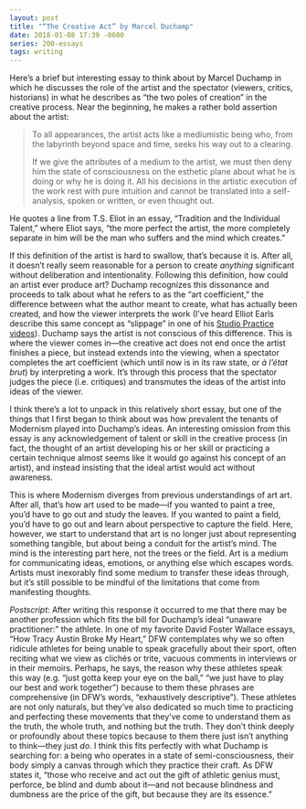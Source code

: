 ```yaml
---
layout: post
title: "“The Creative Act” by Marcel Duchamp"
date: 2018-01-08 17:39 -0600
series: 200-essays
tags: writing
---
```

Here’s a brief but interesting essay to think about by Marcel Duchamp in which he discusses the role of the artist and the spectator (viewers, critics, historians) in what he describes as “the two poles of creation” in the creative process. Near the beginning, he makes a rather bold assertion about the artist:

> To all appearances, the artist acts like a mediumistic being who, from the labyrinth beyond space and time, seeks his way out to a clearing.
> 
> If we give the attributes of a medium to the artist, we must then deny him the state of consciousness on the esthetic plane about what he is doing or why he is doing it. All his decisions in the artistic execution of the work rest with pure intuition and cannot be translated into a self-analysis, spoken or written, or even thought out.

He quotes a line from T.S. Eliot in an essay, “Tradition and the Individual Talent,” where Eliot says, “the more perfect the artist, the more completely separate in him will be the man who suffers and the mind which creates.”

If this definition of the artist is hard to swallow, that’s because it is. After all, it doesn’t really seem reasonable for a person to create *anything* significant without deliberation and intentionality. Following this definition, how could an artist ever produce art? Duchamp recognizes this dissonance and proceeds to talk about what he refers to as the “art coefficient,” the difference between what the author meant to create, what has actually been created, and how the viewer interprets the work (I’ve heard Elliot Earls describe this same concept as “slippage” in one of his [Studio Practice videos](https://www.youtube.com/channel/UC_1qlsIrMnixjorbUg4k3RA/featured)). Duchamp says the artist is not conscious of this difference. This is where the viewer comes in—the creative act does not end once the artist finishes a piece, but instead extends into the viewing, when a spectator completes the art coefficient (which until now is in its raw state, or *à l’état brut*) by interpreting a work. It’s through this process that the spectator judges the piece (i.e. critiques) and transmutes the ideas of the artist into ideas of the viewer.

I think there’s a lot to unpack in this relatively short essay, but one of the things that I first began to think about was how prevalent the tenants of Modernism played into Duchamp’s ideas. An interesting omission from this essay is any acknowledgement of talent or skill in the creative process (in fact, the thought of an artist developing his or her skill or practicing a certain technique almost seems like it would go against his concept of an artist), and instead insisting that the ideal artist would act without awareness. 

This is where Modernism diverges from previous understandings of art art. After all, that’s how art used to be made—if you wanted to paint a tree, you’d have to go out and study the leaves. If you wanted to paint a field, you’d have to go out and learn about perspective to capture the field. Here, however, we start to understand that art is no longer just about representing something tangible, but about being a conduit for the artist’s mind. The mind is the interesting part here, not the trees or the field. Art is a medium for communicating ideas, emotions, or anything else which escapes words. Artists must inexorably find some medium to transfer these ideas through, but it’s still possible to be mindful of the limitations that come from manifesting thoughts.

*Postscript:* After writing this response it occurred to me that there may be another profession which fits the bill for Duchamp’s ideal “unaware practitioner:” the athlete. In one of my favorite David Foster Wallace essays, “How Tracy Austin Broke My Heart,” DFW contemplates why we so often ridicule athletes for being unable to speak gracefully about their sport, often reciting what we view as clichés or trite, vacuous comments in interviews or in their memoirs. Perhaps, he says, the reason why these athletes speak this way (e.g. “just gotta keep your eye on the ball,” “we just have to play our best and work together”) because to them these phrases are comprehensive (in DFW’s words, “exhaustively descriptive”). These athletes are not only naturals, but they’ve also dedicated so much time to practicing and perfecting these movements that they’ve come to understand them as the truth, the whole truth, and nothing but the truth. They don’t think deeply or profoundly about these topics because to them there just isn’t anything to think—they just *do*. I think this fits perfectly with what Duchamp is searching for: a being who operates in a state of semi-consciousness, their body simply a canvas through which they practice their craft. As DFW states it, “those who receive and act out the gift of athletic genius must, perforce, be blind and dumb about it—and not because blindness and dumbness are the price of the gift, but because they are its essence.”